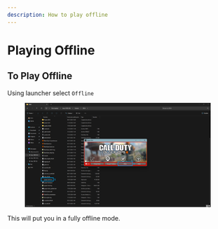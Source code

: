 ```yaml
---
description: How to play offline
---
```


# Playing Offline

## To Play Offline

Using launcher select `Offline`



<figure><img src="../.gitbook/assets/Captura de pantalla 2024-01-17 140442.png" alt=""><figcaption></figcaption></figure>

This will put you in a fully offline mode.
